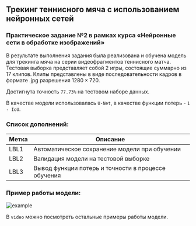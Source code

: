 ## Трекинг теннисного мяча с использованием нейронных сетей
### Практическое задание №2 в рамках курса «Нейронные сети в обработке изображений»

В результате выполнения задания была реализована и обучена модель для трекинга мяча на серии видеофрагментов теннисного матча. Тестовая выборка представляет собой 2 игры, состоящие суммарно из 17 клипов. Клипы представлены в виде последовательности кадров в формате .jpg разрешения $1280 \times 720$.

Достигнута точность `77.73%` на тестовом наборе данных. 

В качестве модели использовалась `U-Net`, в качестве функции потерь - `1 - IoU`.

### Список дополнений:
| Метка | Описание |
| ----- |--------|
| LBL1  | Автоматическое сохранение модели при обучении |
| LBL2  | Валидация модели на тестовой выборке |
| LBL3  | Вывод функции потерь и точности в процессе обучения |

### Пример работы модели:

<img src="video/test.gif" alt="example"/>

В `video` можно посмотреть остальные примеры работы модели.